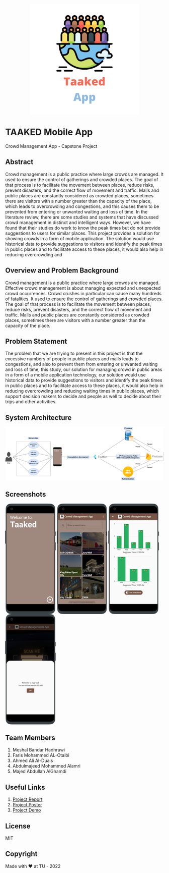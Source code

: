<p align="center">
    <img align="center" src="https://raw.githubusercontent.com/farisc0de/TaakedApp/main/Taaked%20App%20Logo.png" height="350px" />
</p>

# TAAKED Mobile App

Crowd Management App - Capstone Project

## Abstract

Crowd management is a public practice where large crowds are managed. It used to ensure the control of gatherings and crowded places. The goal of that process is to facilitate the movement between places, reduce risks, prevent disasters, and the correct flow of movement and traffic. Malls and public places are constantly considered as crowded places, sometimes there are visitors with a number greater than the capacity of the place, which leads to overcrowding and congestions, and this causes them to be prevented from entering or unwanted waiting and loss of time. In the literature review, there are some studies and systems that have discussed crowd management in distinct and intelligent ways. However, we have found that their studies do work to know the peak times but do not provide suggestions to users for similar places. This project provides a solution for showing crowds in a form of mobile application. The solution would use historical data to provide suggestions to visitors and identify the peak times in public places and to facilitate access to these places, it would also help in reducing overcrowding and

## Overview and Problem Background

Crowd management is a public practice where large crowds are managed. Effective crowd management is about managing expected and unexpected crowd occurrences. Crowd crushes in particular can cause many hundreds of fatalities. It used to ensure the control of gatherings and crowded places. The goal of that process is to facilitate the movement between places, reduce risks, prevent disasters, and the correct flow of movement and traffic. Malls and public places are constantly considered as crowded places, sometimes there are visitors with a number greater than the capacity of the place.

## Problem Statement

The problem that we are trying to present in this project is that the excessive numbers of people in public places and malls leads to congestions, and also to prevent them from entering or unwanted waiting and loss of time, this study, our solution for managing crowd in public areas in a form of a mobile application technology, our solution would use historical data to provide suggestions to visitors and identify the peak times in public places and to facilitate access to these places, it would also help in reducing overcrowding and reducing waiting times in public places, which support decision makers to decide and people as well to decide about their trips and other activities.

## System Architecture

![System Architecture](https://raw.githubusercontent.com/farisc0de/TaakedApp/main/System%20Architecture.png)

## Screenshots

<img align="center" src="https://raw.githubusercontent.com/farisc0de/TaakedApp/main/screenshots/Splash.png" height="350px" /> <img align="center" src="https://raw.githubusercontent.com/farisc0de/TaakedApp/main/screenshots/Main%20Page.png" height="350px" /> <img align="center" src="https://raw.githubusercontent.com/farisc0de/TaakedApp/main/screenshots/Peak%20Charts.png" height="350px" /> <img align="center" src="https://raw.githubusercontent.com/farisc0de/TaakedApp/main/screenshots/QR%20Scanner.png" height="350px" />



## Team Members

1. Meshal Bandar Hadhrawi
2. Faris Mohammed AL-Otaibi
3. Ahmed Ali Al-Duais
4. Abdulmajeed Mohammed Alamri
5. Majed Abdullah AlGhamdi

## Useful Links

1. [Project Report](https://github.com/farisc0de/TaakedApp/blob/main/Project_Report_FINAL.pdf)
2. [Project Poster](https://github.com/farisc0de/TaakedApp/blob/main/Project%20Poster.pdf)
3. [Project Demo](https://github.com/farisc0de/TaakedApp/blob/main/Project%20Demo.mp4)

## License

MIT

## Copyright

Made with ❤️ at TU - 2022
